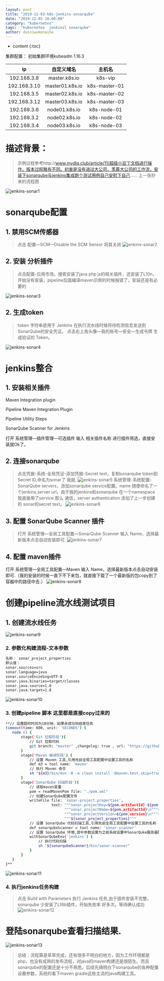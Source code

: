 ```yaml
---
layout: post
title: "2019-12-03-k8s-jenkins-sonarqube"
date: "2019-12-03 10:00:00"
category: "kubernetes"
tags:  "kubernetes  jenkinsl sonarqube"
author: duiniwukenaihe
---
```

* content
{:toc}

集群配置：
初始集群环境kubeadm 1.16.3

|  ip           | 自定义域名         |    主机名 |
|  :----:       |     :----:        |   :----:  |
|192.168.3.8      |  master.k8s.io    |  k8s-vip  |
|192.168.3.10    |  master01.k8s.io  |  k8s-master-01|
|192.168.3.5   |  master02.k8s.io  |  k8s-master-02| 
|192.168.3.12   |  master03.k8s.io  |  k8s-master-03|
|192.168.3.6    |  node01.k8s.io    |  k8s-node-01|
|192.168.3.2    |  node02.k8s.io    |  k8s-node-02|
|192.168.3.4    |  node03.k8s.io    |  k8s-node-03|

# 描述背景：
> 示例过程参考http://www.mydlq.club/article/11/超级小豆丁文档进行操作，版本过程略有不同。初衷是没有进过大公司，羡慕大公司的工作流，安装下sonarqube与jenkins集成跑个测试用例自己安慰下自己......
上一张抄来的流程图

![jenkins-sonar1](/assets/images/sonar/jenkins-sonar1.png)

# sonarqube配置

## 1. 禁用SCM传感器
> 点击 配置—SCM—Disable the SCM Sensor 将其关闭
![jenkins-sonar2](/assets/images/sonar/jenkins-sonar2.png)
## 2. 安装 分析插件
> 点击配置-应用市场，搜索安装了java php js的相关插件，还安装了L10n，开始没有安装，pipeline后面编译maven示例的时候报错了，安装还是有必要的

![jenkins-sonar3](/assets/images/sonar/jenkins-sonar3.png)
## 2. 生成token
> token 字符串是用于 Jenkins 在执行流水线时候将待检测信息发送到 SonarQube的安全凭证。
> 点击右上角头像—我的账号—安全—生成令牌 生成验证的 Token。

![jenkins-sonar4](/assets/images/sonar/jenkins-sonar4.png)

# jenkins整合
## 1. 安装相关插件
>	
Maven Integration plugin
>
Pipeline Maven Integration Plugin
>
Pipeline Utility Steps
>
SonarQube Scanner for Jenkins
>
打开 系统管理—插件管理—可选插件 输入 相关插件名称 进行插件筛选，直接安装就Ok了。
## 2. 连接sonarqube
> 点击凭据-系统-全局凭证-添加凭据-Secret text，复制sonarqube token到Secret ID,命名为sonar了 我就.
![jenkins-sonar5](/assets/images/sonar/jenkins-sonar5.png)
> 系统管理-系统配置-SonarQube servers，添加sonarqube service配置。name 随便命名了一个jenkins,server url，由于我的jenkins和sonarqube 在一个namespace 我直接用了service 那么 通信，server authentication 添加了上一步创建的 sonar的secret text。
![jenkins-sonar6](/assets/images/sonar/jenkins-sonar6.png)
## 3. 配置 SonarQube Scanner 插件
>打开 系统管理—全局工具配置—SonarQube Scanner 输入 Name，选择最新版本点击自动安装即可.
![jenkins-sonar7](/assets/images/sonar/jenkins-sonar7.png)
## 4. 配置 maven插件
打开 系统管理—全局工具配置—Maven 输入 Name，选择最新版本点击自动安装即可.（我的安装的时候一直下不下来包，就直接下载了一个最新版的包copy到了容器中的路径中去.）
![jenkins-sonar8](/assets/images/sonar/jenkins-sonar8.png)
# 创建pipeline流水线测试项目
## 1. 创建流水线任务
![jenkins-sonar9](/assets/images/sonar/jenkins-sonar9.png)
### 2. 参数化构建流程-文本参数
 ```bash
名称： sonar_project_properties
默认值：
sonar.sources=src
sonar.language=java
sonar.sourceEncoding=UTF-8
sonar.java.binaries=target/classes
sonar.java.source=1.8
sonar.java.target=1.8
 ```
![jenkins-sonar10](/assets/images/sonar/jenkins-sonar10.png)
### 3. 创建pipeline 脚本 这里都是直接copy过来的
 ```bash
**// 设置超时时间为10分钟，如果未成功则结束任务
timeout(time: 600, unit: 'SECONDS') {
    node () {
        stage('Git 拉取阶段'){
            // Git 拉取代码
            git branch: "master" ,changelog: true , url: "https://github.com/a324670547/springboot-helloworld"
        }
        stage('Maven 编译阶段') {
            // 设置 Maven 工具,引用先前全局工具配置中设置工具的名称
            def m3 = tool name: 'maven'
            // 执行 Maven 命令
            sh "${m3}/bin/mvn -B -e clean install -Dmaven.test.skip=true"
        }
        stage('SonarQube 扫描阶段'){
            // 读取maven变量
            pom = readMavenPom file: "./pom.xml"
            // 创建SonarQube配置文件
            writeFile file: 'sonar-project.properties', 
                      text: """sonar.projectKey=${pom.artifactId}:${pom.version}\n"""+
                            """sonar.projectName=${pom.artifactId}\n"""+
                            """sonar.projectVersion=${pom.version}\n"""+
                            """${sonar_project_properties}"""
            // 设置 SonarQube 代码扫描工具,引用先前全局工具配置中设置工具的名称
            def sonarqubeScanner = tool name: 'sonar-scanner'
            // 设置 SonarQube 环境,其中参数设置为之前系统设置中SonarQuke服务器配置的 Name
            withSonarQubeEnv('jenkins') {
                // 执行代码扫描
                sh "${sonarqubeScanner}/bin/sonar-scanner"
            }
        }
    }
}**
  ```
![jenkins-sonar11](/assets/images/sonar/jenkins-sonar11.png)
### 4. 执行jenkins任务构建
>点击 Build with Parameters 执行 Jenkins 任务,由于插件安装不完整，sonarqube 少安装了L18b插件，开始失败率 好多次。等待确认成功
![jenkins-sonar12](/assets/images/sonar/jenkins-sonar12.png)
# 登陆sonarqube查看扫描结果.

![jenkins-sonar13](/assets/images/sonar/jenkins-sonar13.png)

> 总结：流程算是草草完成，还有很多不明白的地方，因为工作环境都是php，也没有成熟的发布流程，对java的maven构建还是很陌生。而且sonarqube的配置还是十分不熟悉。后续先搞明白下sonarqube的各种配置设置参数，系统的看下maven gradle这些主流的java构建工具。